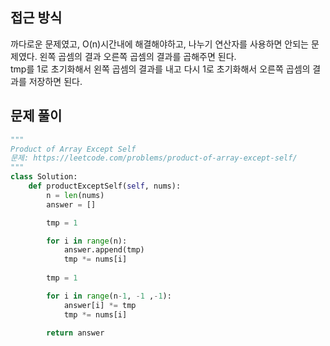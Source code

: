 ## 접근 방식
까다로운 문제였고, O(n)시간내에 해결해야하고, 나누기 연산자를 사용하면 안되는 문제였다.
왼쪽 곱셈의 결과 오른쪽 곱셈의 결과를 곱해주면 된다.  
tmp를 1로 초기화해서 왼쪽 곱셈의 결과를 내고 다시 1로 초기화해서 오른쪽 곱셈의 결과를 저장하면 된다.
## 문제 풀이
```python
"""
Product of Array Except Self
문제: https://leetcode.com/problems/product-of-array-except-self/
"""
class Solution:
    def productExceptSelf(self, nums):
        n = len(nums)
        answer = []

        tmp = 1

        for i in range(n):
            answer.append(tmp)
            tmp *= nums[i]
        
        tmp = 1

        for i in range(n-1, -1 ,-1):
            answer[i] *= tmp
            tmp *= nums[i]
        
        return answer
      
```